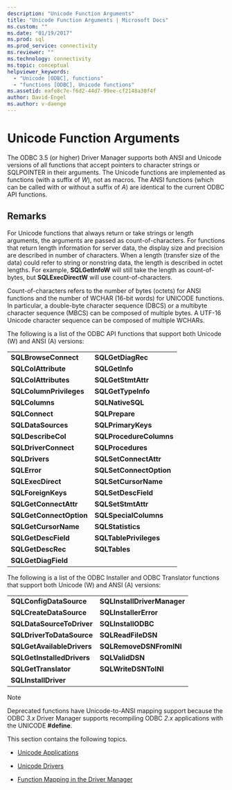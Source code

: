 ```yaml
---
description: "Unicode Function Arguments"
title: "Unicode Function Arguments | Microsoft Docs"
ms.custom: ""
ms.date: "01/19/2017"
ms.prod: sql
ms.prod_service: connectivity
ms.reviewer: ""
ms.technology: connectivity
ms.topic: conceptual
helpviewer_keywords: 
  - "Unicode [ODBC], functions"
  - "functions [ODBC], Unicode functions"
ms.assetid: eafe8c7e-f6d2-44d7-99ee-cf2148a30f4f
author: David-Engel
ms.author: v-daenge
---
```

# Unicode Function Arguments
The ODBC 3.5 (or higher) Driver Manager supports both ANSI and Unicode versions of all functions that accept pointers to character strings or SQLPOINTER in their arguments. The Unicode functions are implemented as functions (with a suffix of *W*), not as macros. The ANSI functions (which can be called with or without a suffix of *A*) are identical to the current ODBC API functions.  
  
## Remarks  
 For Unicode functions that always return or take strings or length arguments, the arguments are passed as count-of-characters. For functions that return length information for server data, the display size and precision are described in number of characters. When a length (transfer size of the data) could refer to string or nonstring data, the length is described in octet lengths. For example, **SQLGetInfoW** will still take the length as count-of-bytes, but **SQLExecDirectW** will use count-of-characters.  
  
 Count-of-characters refers to the number of bytes (octets) for ANSI functions and the number of WCHAR (16-bit words) for UNICODE functions. In particular, a double-byte character sequence (DBCS) or a multibyte character sequence (MBCS) can be composed of multiple bytes. A UTF-16 Unicode character sequence can be composed of multiple WCHARs.  
  
 The following is a list of the ODBC API functions that support both Unicode (W) and ANSI (A) versions:  
  
|||  
|-|-|  
|**SQLBrowseConnect**|**SQLGetDiagRec**|  
|**SQLColAttribute**|**SQLGetInfo**|  
|**SQLColAttributes**|**SQLGetStmtAttr**|  
|**SQLColumnPrivileges**|**SQLGetTypeInfo**|  
|**SQLColumns**|**SQLNativeSQL**|  
|**SQLConnect**|**SQLPrepare**|  
|**SQLDataSources**|**SQLPrimaryKeys**|  
|**SQLDescribeCol**|**SQLProcedureColumns**|  
|**SQLDriverConnect**|**SQLProcedures**|  
|**SQLDrivers**|**SQLSetConnectAttr**|  
|**SQLError**|**SQLSetConnectOption**|  
|**SQLExecDirect**|**SQLSetCursorName**|  
|**SQLForeignKeys**|**SQLSetDescField**|  
|**SQLGetConnectAttr**|**SQLSetStmtAttr**|  
|**SQLGetConnectOption**|**SQLSpecialColumns**|  
|**SQLGetCursorName**|**SQLStatistics**|  
|**SQLGetDescField**|**SQLTablePrivileges**|  
|**SQLGetDescRec**|**SQLTables**|  
|**SQLGetDiagField**||  
  
 The following is a list of the ODBC Installer and ODBC Translator functions that support both Unicode (W) and ANSI (A) versions:  
  
|||  
|-|-|  
|**SQLConfigDataSource**|**SQLInstallDriverManager**|  
|**SQLCreateDataSource**|**SQLInstallerError**|  
|**SQLDataSourceToDriver**|**SQLInstallODBC**|  
|**SQLDriverToDataSource**|**SQLReadFileDSN**|  
|**SQLGetAvailableDrivers**|**SQLRemoveDSNFromINI**|  
|**SQLGetInstalledDrivers**|**SQLValidDSN**|  
|**SQLGetTranslator**|**SQLWriteDSNToINI**|  
|**SQLInstallDriver**||  
  
> [!NOTE]
>  Deprecated functions have Unicode-to-ANSI mapping support because the ODBC *3.x* Driver Manager supports recompiling ODBC *2.x* applications with the UNICODE **#define**.  
  
 This section contains the following topics.  
  
-   [Unicode Applications](../../../odbc/reference/develop-app/unicode-applications.md)  
  
-   [Unicode Drivers](../../../odbc/reference/develop-app/unicode-drivers.md)  
  
-   [Function Mapping in the Driver Manager](../../../odbc/reference/develop-app/function-mapping-in-the-driver-manager.md)

